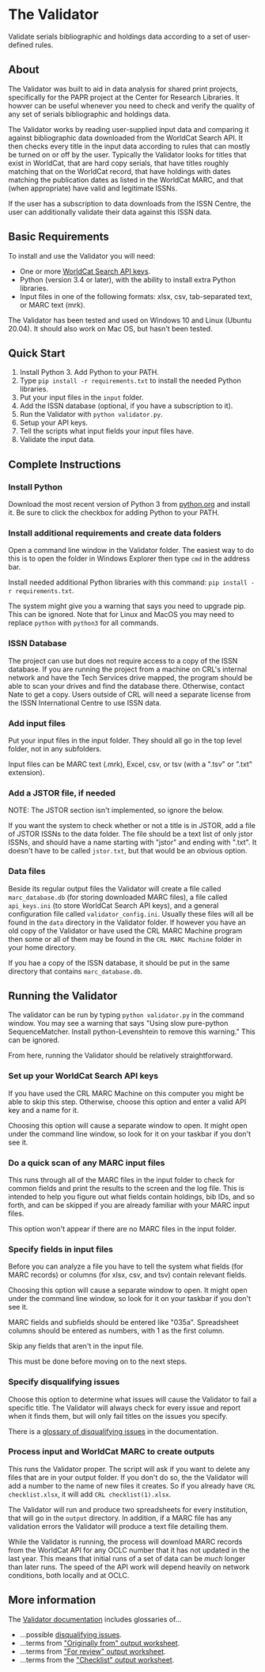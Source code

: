 # The Validator
Validate serials bibliographic and holdings data according to a set of user-defined rules. 

## About

The Validator was built to aid in data analysis for shared print projects, specifically for the PAPR project at the Center for Research Libraries. It howver can be useful whenever you need to check and verify the quality of any set of serials bibliographic and holdings data.

The Validator works by reading user-supplied input data and comparing it against bibliographic data downloaded from the WorldCat Search API. It then checks every title in the input data according to rules that can mostly be turned on or off by the user. Typically the Validator looks for titles that exist in WorldCat, that are hard copy serials, that have titles roughly matching that on the WorldCat record, that have holdings with dates matching the publication dates as listed in the WorldCat MARC, and that (when appropriate) have valid and legitimate ISSNs.

If the user has a subscription to data downloads from the ISSN Centre, the user can additionally validate their data against this ISSN data.

## Basic Requirements

To install and use the Validator you will need:

* One or more [WorldCat Search API keys](https://help.oclc.org/Discovery_and_Reference/WorldCat_Discovery/Troubleshooting/How_do_I_request_a_WSKey_for_the_WorldCat_Search_API?sl=en).
* Python (version 3.4 or later), with the ability to install extra Python libraries.
* Input files in one of the following formats: xlsx, csv, tab-separated text, or MARC text (mrk).

The Validator has been tested and used on Windows 10 and Linux (Ubuntu 20.04). It should also work on Mac OS, but hasn't been tested.

## Quick Start

1. Install Python 3. Add Python to your PATH.
2. Type `pip install -r requirements.txt` to install the needed Python libraries.
3. Put your input files in the `input` folder.
4. Add the ISSN database (optional, if you have a subscription to it).
5. Run the Validator with `python validator.py`.
6. Setup your API keys.
7. Tell the scripts what input fields your input files have.
8. Validate the input data.

## Complete Instructions

### Install Python

Download the most recent version of Python 3 from [python.org](https://www.python.org/downloads/) and install it. Be sure to click the checkbox for adding Python to your PATH.

### Install additional requirements and create data folders

Open a command line window in the Validator folder. The easiest way to do this is to open the folder in Windows Explorer then type `cmd` in the address bar. 

Install needed additional Python libraries with this command: `pip install -r requirements.txt`.

The system might give you a warning that says you need to upgrade pip. This can be ignored. Note that for Linux and MacOS you may need to replace `python` with `python3` for all commands.

### ISSN Database

The project can use but does not require access to a copy of the ISSN database. If you are running the project from a machine on CRL's internal network and have the Tech Services drive mapped, the program should be able to scan your drives and find the database there. Otherwise, contact Nate to get a copy. Users outside of CRL will need a separate license from the ISSN International Centre to use ISSN data.

### Add input files

Put your input files in the input folder. They should all go in the top level folder, not in any subfolders.

Input files can be MARC text (.mrk), Excel, csv, or tsv (with a ".tsv" or ".txt" extension).

### Add a JSTOR file, if needed

NOTE: The JSTOR section isn't implemented, so ignore the below.

If you want the system to check whether or not a title is in JSTOR, add a file of JSTOR ISSNs to the data folder. The file should be a text list of only jstor ISSNs, and should have a name starting with "jstor" and ending with ".txt". It doesn't have to be called `jstor.txt`, but that would be an obvious option.

### Data files

Beside its regular output files the Validator will create a file called `marc_database.db` (for storing downloaded MARC files), a file called `api_keys.ini` (to store WorldCat Search API keys), and a general configuration file called `validator_config.ini`. Usually these files will all be found in the `data` directory in the Validator folder. If however you have an old copy of the Validator or have used the CRL MARC Machine program then some or all of them may be found in the  `CRL MARC Machine` folder in your home directory.

If you hae a copy of the ISSN database, it should be put in the same directory that contains `marc_database.db`.

## Running the Validator

The validator can be run by typing `python validator.py` in the command window. You may see a warning that says "Using slow pure-python SequenceMatcher. Install python-Levenshtein to remove this warning." This can be ignored.

From here, running the Validator should be relatively straightforward.

### Set up your WorldCat Search API keys

If you have used the CRL MARC Machine on this computer you might be able to skip this step. Otherwise, choose this option and enter a valid API key and a name for it.

Choosing this option will cause a separate window to open. It might open under the command line window, so look for it on your taskbar if you don't see it. 

### Do a quick scan of any MARC input files

This runs through all of the MARC files in the input folder to check for common fields and print the results to the screen and the log file. This is intended to help you figure out what fields contain holdings, bib IDs, and so forth, and can be skipped if you are already familiar with your MARC input files.

This option won't appear if there are no MARC files in the input folder.

### Specify fields in input files

Before you can analyze a file you have to tell the system what fields (for MARC records) or columns (for xlsx, csv, and tsv) contain relevant fields.

Choosing this option will cause a separate window to open. It might open under the command line window, so look for it on your taskbar if you don't see it.

MARC fields and subfields should be entered like "035a". Spreadsheet columns should be entered as numbers, with 1 as the first column.

Skip any fields that aren't in the input file.

This must be done before moving on to the next steps.

### Specify disqualifying issues

Choose this option to determine what issues will cause the Validator to fail a specific title. The Validator will always check for every issue and report when it finds them, but will only fail titles on the issues you specify.

There is a [glossary of disqualifying issues](https://github.com/Center-for-Research-Libraries/validator/blob/main/docs/disqualifying_issues.md) in the documentation.

###  Process input and WorldCat MARC to create outputs

This runs the Validator proper. The script will ask if you want to delete any files that are in your output folder. If you don't do so, the the Validator will add a number to the name of new files it creates. So if you already have `CRL checklist.xlsx`, it will add `CRL checklist(1).xlsx`.

The Validator will run and produce two spreadsheets for every institution, that will go in the `output` directory. In addition, if a MARC file has any validation errors the Validator will produce a text file detailing them.

While the Validator is running, the process will download MARC records from the WorldCat API for any OCLC number that it has not updated in the last year. This means that initial runs of a set of data can be *much* longer than later runs. The speed of the API work will depend heavily on network conditions, both locally and at OCLC.

## More information

The [Validator documentation](https://github.com/Center-for-Research-Libraries/validator/tree/main/docs) includes glossaries of...
* ...possible [disqualifying issues](https://github.com/Center-for-Research-Libraries/validator/blob/main/docs/disqualifying_issues.md).
* ...terms from ["Originally from" output worksheet](https://github.com/Center-for-Research-Libraries/validator/blob/main/docs/originally_from.md).
* ...terms from ["For review" output worksheet](https://github.com/Center-for-Research-Libraries/validator/blob/main/docs/for_review.md).
* ...terms from the ["Checklist" output worksheet](https://github.com/Center-for-Research-Libraries/validator/blob/main/docs/checklist.md).

